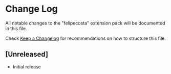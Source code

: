 # Change Log

All notable changes to the "felipecosta" extension pack will be documented in this file.

Check [Keep a Changelog](http://keepachangelog.com/) for recommendations on how to structure this file.

## [Unreleased]

- Initial release
